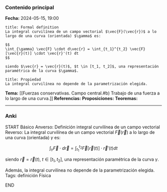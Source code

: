 ### Contenido principal

**Fecha:** 2024-05-15, 19:00

```ad-formal
title: Formal definition
La integral curvilínea de un campo vectorial $\vec{F}(\vec{r})$ a lo largo de una curva (orientada) $\gamma$ es:

$$
\int_{\gamma} \vec{F} \cdot d\vec{r} = \int_{t_1}^{t_2} \vec{F}[\vec{r}(t)] \cdot \vec{r}'(t) dt
$$

siendo $\vec{r} = \vec{r}(t)$, $t \in [t_1, t_2]$, una representación paramétrica de la curva $\gamma$.
```

```ad-note
title: Propiedad
La integral curvilínea no depende de la parametrización elegida.
```


**Tema:** [[Fuerzas conservativas. Campo central.#b) Trabajo de una fuerza a lo largo de una curva.]]
**Referencias:**
**Proposiciones:**
**Teoremas:**

---
### Anki

START
Básico
Anverso: Definición integral curvilínea de un campo vectorial
Reverso: La integral curvilínea de un campo vectorial $\vec{F}(\vec{r})$ a lo largo de una curva (orientada) $\gamma$ es:

$$
\int_{\gamma} \vec{F} \cdot d\vec{r} = \int_{t_1}^{t_2} \vec{F}[\vec{r}(t)] \cdot \vec{r}'(t) dt
$$

siendo $\vec{r} = \vec{r}(t)$, $t \in [t_1, t_2]$, una representación paramétrica de la curva $\gamma$.

Además, la integral curvilínea no depende de la parametrización elegida.
Tags: definición Física
<!--ID: 1718442849563-->
END